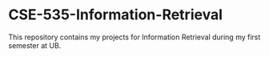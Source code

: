 # CSE-535-Information-Retrieval
This repository contains my projects for Information Retrieval during my first semester at UB.
